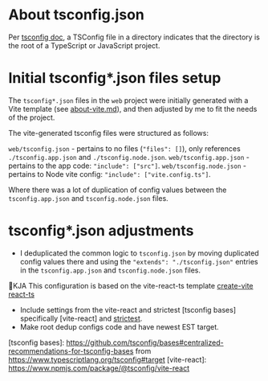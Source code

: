 # About tsconfig.json

Per [tsconfig doc], a TSConfig file in a directory indicates that the directory is the root
of a TypeScript or JavaScript project.

# Initial tsconfig*.json files setup

The `tsconfig*.json` files in the `web` project were initially generated with a Vite template
(see [about-vite.md](about_vite.md)), and then adjusted by me to fit the needs of the project.

The vite-generated tsconfig files were structured as follows:

`web/tsconfig.json` - pertains to no files (`"files": []`), only references `./tsconfig.app.json` and `./tsconfig.node.json`.
`web/tsconfig.app.json` - pertains to the app code: `"include": ["src"]`.
`web/tsconfig.node.json` - pertains to Node vite config: `"include": ["vite.config.ts"]`.

Where there was a lot of duplication of config values between the `tsconfig.app.json` and `tsconfig.node.json` files.

# tsconfig*.json adjustments

- I deduplicated the common logic to `tsconfig.json` by moving duplicated config values there and using
the `"extends": "./tsconfig.json"` entries in the `tsconfig.app.json` and `tsconfig.node.json` files.

🚧KJA
This configuration is based on the vite-react-ts template [create-vite react-ts]

- Include settings from the vite-react and strictest [tsconfig bases] specifically [vite-react] and [strictest].
- Make root dedup configs code and have newest EST target.

[allowImportingTsExtensions]: https://chatgpt.com/share/67ef5b2e-5c98-8011-9be2-5b82258cc788
[create-vite react-ts]: https://github.com/vitejs/vite/tree/main/packages/create-vite/template-react-ts
[strictest]: https://www.npmjs.com/package/@tsconfig/strictest
[tsconfig bases]: https://github.com/tsconfig/bases#centralized-recommendations-for-tsconfig-bases from https://www.typescriptlang.org/tsconfig#target
[vite-react]: https://www.npmjs.com/package/@tsconfig/vite-react

[tsconfig doc]: https://www.typescriptlang.org/tsconfig
